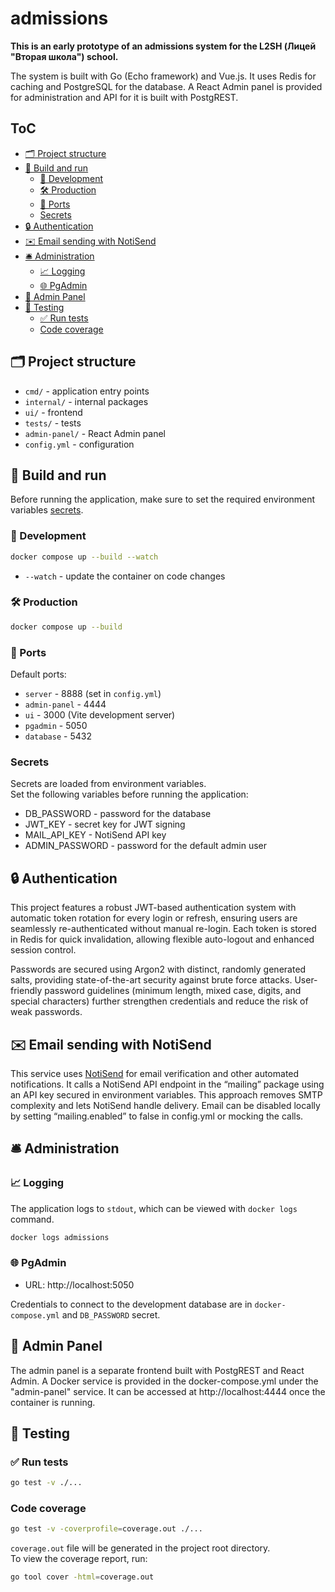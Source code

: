 # admissions

**This is an early prototype of an admissions system for the L2SH (Лицей "Вторая школа") school.**

The system is built with Go (Echo framework) and Vue.js. It uses Redis for caching and PostgreSQL for the database. A React Admin panel is provided for administration and API for it is built with PostgREST.

## ToC <!-- omit in toc -->

- [🗂️ Project structure](#️-project-structure)
- [🚀 Build and run](#-build-and-run)
  - [🌱 Development](#-development)
  - [🛠️ Production](#️-production)
  - [🔌 Ports](#-ports)
  - [Secrets](#secrets)
- [🔒 Authentication](#-authentication)
- [✉️ Email sending with NotiSend](#️-email-sending-with-notisend)
- [🛎️ Administration](#️-administration)
  - [📈 Logging](#-logging)
  - [🌐 PgAdmin](#-pgadmin)
- [🎨 Admin Panel](#-admin-panel)
- [🧪 Testing](#-testing)
  - [✅ Run tests](#-run-tests)
  - [Code coverage](#code-coverage)

## 🗂️ Project structure

- `cmd/` - application entry points
- `internal/` - internal packages
- `ui/` - frontend
- `tests/` - tests
- `admin-panel/` - React Admin panel
- `config.yml` - configuration

## 🚀 Build and run

Before running the application, make sure to set the required environment variables [secrets](#secrets).

### 🌱 Development

```bash
docker compose up --build --watch
```

- `--watch` - update the container on code changes

### 🛠️ Production

```bash
docker compose up --build
```

### 🔌 Ports

Default ports:

- `server` - 8888 (set in `config.yml`)
- `admin-panel` - 4444
- `ui` - 3000 (Vite development server)
- `pgadmin` - 5050
- `database` - 5432

### Secrets

Secrets are loaded from environment variables.  
Set the following variables before running the application:

- DB_PASSWORD - password for the database
- JWT_KEY - secret key for JWT signing
- MAIL_API_KEY - NotiSend API key
- ADMIN_PASSWORD - password for the default admin user

## 🔒 Authentication

This project features a robust JWT-based authentication system with automatic token rotation for every login or refresh, ensuring users are seamlessly re-authenticated without manual re-login. Each token is stored in Redis for quick invalidation, allowing flexible auto-logout and enhanced session control.

Passwords are secured using Argon2 with distinct, randomly generated salts, providing state-of-the-art security against brute force attacks. User-friendly password guidelines (minimum length, mixed case, digits, and special characters) further strengthen credentials and reduce the risk of weak passwords.

## ✉️ Email sending with NotiSend

This service uses [NotiSend](https://notisend.ru/) for email verification and other automated notifications. It calls a NotiSend API endpoint in the “mailing” package using an API key secured in environment variables. This approach removes SMTP complexity and lets NotiSend handle delivery. Email can be disabled locally by setting “mailing.enabled” to false in config.yml or mocking the calls.

## 🛎️ Administration

### 📈 Logging

The application logs to `stdout`, which can be viewed with `docker logs` command.

```bash
docker logs admissions
```

### 🌐 PgAdmin

- URL: http://localhost:5050

Credentials to connect to the development database are in `docker-compose.yml` and `DB_PASSWORD` secret.

## 🎨 Admin Panel

The admin panel is a separate frontend built with PostgREST and React Admin. A Docker service is provided
in the docker-compose.yml under the "admin-panel" service. It can be accessed at http://localhost:4444
once the container is running.

## 🧪 Testing

### ✅ Run tests

```bash
go test -v ./...
```

### Code coverage

```bash
go test -v -coverprofile=coverage.out ./...
```

`coverage.out` file will be generated in the project root directory.  
To view the coverage report, run:

```bash
go tool cover -html=coverage.out
```
